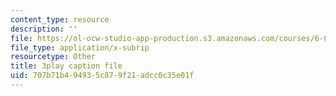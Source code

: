 ```yaml
---
content_type: resource
description: ''
file: https://ol-ocw-studio-app-production.s3.amazonaws.com/courses/6-003-signals-and-systems-fall-2011/707b71b494935c879f21adcc0c35e01f_3D51nqZ-97Q.vtt
file_type: application/x-subrip
resourcetype: Other
title: 3play caption file
uid: 707b71b4-9493-5c87-9f21-adcc0c35e01f
---
```

